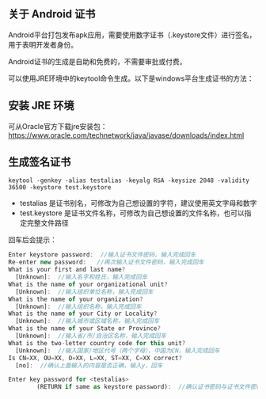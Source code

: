 ## 关于 Android 证书

Android平台打包发布apk应用，需要使用数字证书（.keystore文件）进行签名，用于表明开发者身份。

Android证书的生成是自助和免费的，不需要审批或付费。

可以使用JRE环境中的keytool命令生成。以下是windows平台生成证书的方法：

## 安装 JRE 环境

可从Oracle官方下载jre安装包：https://www.oracle.com/technetwork/java/javase/downloads/index.html

## 生成签名证书

~~~text
keytool -genkey -alias testalias -keyalg RSA -keysize 2048 -validity 36500 -keystore test.keystore
~~~

- testalias 是证书别名，可修改为自己想设置的字符，建议使用英文字母和数字
- test.keystore 是证书文件名称，可修改为自己想设置的文件名称，也可以指定完整文件路径

回车后会提示：

```js
Enter keystore password:  //输入证书文件密码，输入完成回车  
Re-enter new password:   //再次输入证书文件密码，输入完成回车  
What is your first and last name?  
  [Unknown]:  //输入名字和姓氏，输入完成回车  
What is the name of your organizational unit?  
  [Unknown]:  //输入组织单位名称，输入完成回车  
What is the name of your organization?  
  [Unknown]:  //输入组织名称，输入完成回车  
What is the name of your City or Locality?  
  [Unknown]:  //输入城市或区域名称，输入完成回车  
What is the name of your State or Province?  
  [Unknown]:  //输入省/市/自治区名称，输入完成回车  
What is the two-letter country code for this unit?  
  [Unknown]:  //输入国家/地区代号（两个字母），中国为CN，输入完成回车  
Is CN=XX, OU=XX, O=XX, L=XX, ST=XX, C=XX correct?  
  [no]:  //确认上面输入的内容是否正确，输入y，回车  

Enter key password for <testalias>  
        (RETURN if same as keystore password):  //确认证书密码与证书文件密码一样（HBuilder|HBuilderX要求这两个密码一致），直接回车就可以
```



